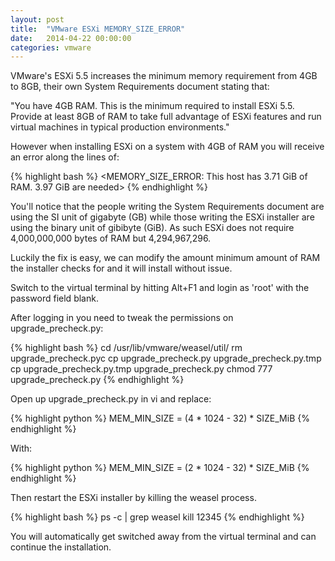 ```yaml
---
layout: post
title:  "VMware ESXi MEMORY_SIZE_ERROR"
date:   2014-04-22 00:00:00
categories: vmware
---
```


VMware's ESXi 5.5 increases the minimum memory requirement from 4GB to 8GB, 
their own System Requirements document stating that:

"You have 4GB RAM. This is the minimum required to install ESXi 5.5. Provide at
least 8GB of RAM to take full advantage of ESXi features and run virtual
machines in typical production environments."

However when installing ESXi on a system with 4GB of RAM you will receive an
error along the lines of:

{% highlight bash %}
<MEMORY_SIZE_ERROR: This host has 3.71 GiB of RAM. 3.97 GiB are needed>
{% endhighlight %}

You'll notice that the people writing the System Requirements document are using
the SI unit of gigabyte (GB) while those writing the ESXi installer are using
the binary unit of gibibyte (GiB). As such ESXi does not require 4,000,000,000
bytes of RAM but 4,294,967,296.

Luckily the fix is easy, we can modify the amount minimum amount of RAM the
installer checks for and it will install without issue.

Switch to the virtual terminal by hitting Alt+F1 and login as 'root' with the 
password field blank.

After logging in you need to tweak the permissions on upgrade_precheck.py:

{% highlight bash %}
cd /usr/lib/vmware/weasel/util/
rm upgrade_precheck.pyc
cp upgrade_precheck.py upgrade_precheck.py.tmp
cp upgrade_precheck.py.tmp upgrade_precheck.py
chmod 777 upgrade_precheck.py
{% endhighlight %}

Open up upgrade_precheck.py in vi and replace:

{% highlight python %}
MEM_MIN_SIZE = (4 * 1024 - 32) * SIZE_MiB
{% endhighlight %}

With:

{% highlight python %}
MEM_MIN_SIZE = (2 * 1024 - 32) * SIZE_MiB
{% endhighlight %}

Then restart the ESXi installer by killing the weasel process.

{% highlight bash %}
ps -c | grep weasel
kill 12345
{% endhighlight %}

You will automatically get switched away from the virtual terminal and can
continue the installation.

